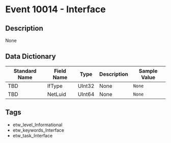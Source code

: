 # Event 10014 - Interface

## Description
None

## Data Dictionary
|Standard Name|Field Name|Type|Description|Sample Value|
|---|---|---|---|---|
|TBD|IfType|UInt32|None|`None`|
|TBD|NetLuid|UInt64|None|`None`|

## Tags
* etw_level_Informational
* etw_keywords_Interface
* etw_task_Interface